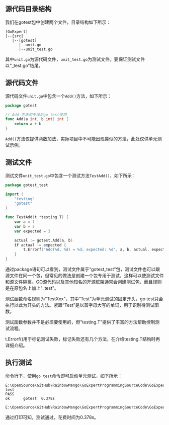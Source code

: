 ## 源代码目录结构
我们在gotest包中创建两个文件，目录结构如下所示：

```
[GoExpert]
|--[src]
   |--[gotest]
      |--unit.go
      |--unit_test.go
```
其中`unit.go`为源代码文件，`unit_test.go`为测试文件。要保证测试文件以“_test.go”结尾。

## 源代码文件
源代码文件`unit.go`中包含一个`Add()`方法，如下所示：
```go
package gotest

// Add 方法用于演示go test使用
func Add(a int, b int) int {
    return a + b
}

```
`Add()`方法仅提供两数加法，实际项目中不可能出现类似的方法，此处仅供单元测试示例。

## 测试文件
测试文件`unit_test.go`中包含一个测试方法`TestAdd()`，如下所示：
```go
package gotest_test

import (
    "testing"
    "gotest"
)

func TestAdd(t *testing.T) {
    var a = 1
    var b = 2
    var expected = 3

    actual := gotest.Add(a, b)
    if actual != expected {
        t.Errorf("Add(%d, %d) = %d; expected: %d", a, b, actual, expected)
    }
}

```
通过package语句可以看到，测试文件属于“gotest_test”包，测试文件也可以跟源文件在同一个包，但常见的做法是创建一个包专用于测试，这样可以使测试文件和源文件隔离。GO源代码以及其他知名的开源框架通常会创建测试包，而且规则是在原包名上加上"_test"。

测试函数命名规则为"TestXxx"，其中“Test”为单元测试的固定开头，go test只会执行以此为开头的方法。紧跟“Test”是以首字母大写的单词，用于识别待测试函数。

测试函数参数并不是必须要使用的，但"testing.T"提供了丰富的方法帮助控制测试流程。

t.Errorf()用于标记测试失败，标记失败还有几个方法，在介绍testing.T结构时再详细介绍。

## 执行测试
命令行下，使用`go test`命令即可启动单元测试，如下所示：
```
E:\OpenSource\GitHub\RainbowMango\GoExpertProgrammingSourceCode\GoExpert\src\gotest>go test
PASS
ok      gotest  0.378s

E:\OpenSource\GitHub\RainbowMango\GoExpertProgrammingSourceCode\GoExpert\src\gotest>

```
通过打印可知，测试通过，花费时间为0.378s。